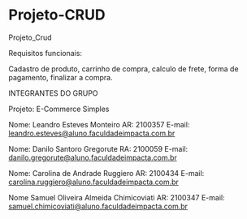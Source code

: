 # Projeto-CRUD
Projeto_Crud


Requisitos funcionais:

Cadastro de produto, carrinho de compra, calculo de frete, forma de pagamento, finalizar a compra.

INTEGRANTES DO GRUPO

Projeto: E-Commerce Simples

Nome: Leandro Esteves Monteiro
AR: 2100357
E-mail: leandro.esteves@aluno.faculdadeimpacta.com.br

Nome: Danilo Santoro Gregorute
RA: 2100059
E-mail: danilo.gregorute@aluno.faculdadeimpacta.com.br

Nome: Carolina de Andrade Ruggiero
AR: 2100434
E-mail: carolina.ruggiero@aluno.faculdadeimpacta.com.br

Nome Samuel Oliveira Almeida Chimicoviati
AR: 2100347
E-mail: samuel.chimicoviati@aluno.faculdadeimpacta.com.br
